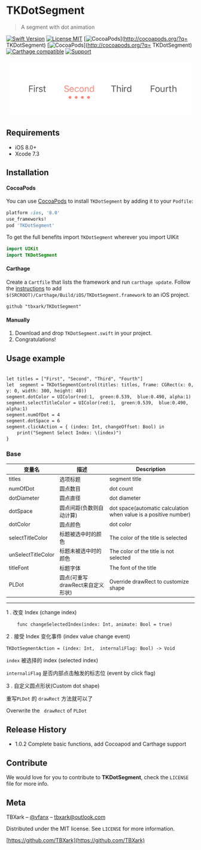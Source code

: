# TKDotSegment
> A segment with dot animation

[![Swift Version][swift-image]][swift-url]
[![License MIT](https://img.shields.io/badge/license-MIT-green.svg?style=flat)](https://raw.githubusercontent.com/TBXark/TKDotSegment/master/LICENSE)
[![CocoaPods](http://img.shields.io/cocoapods/v/TKDotSegment.svg?style=flat)](http://cocoapods.org/?q= TKDotSegment)
[![CocoaPods](http://img.shields.io/cocoapods/p/TKDotSegment.svg?style=flat)](http://cocoapods.org/?q= TKDotSegment)
[![Carthage compatible](https://img.shields.io/badge/Carthage-compatible-4BC51D.svg?style=flat)](https://github.com/Carthage/Carthage)
[![Support](https://img.shields.io/badge/support-iOS%208%2B%20-blue.svg?style=flat)](https://www.apple.com/nl/ios/)


![](demo.gif)

## Requirements

- iOS 8.0+
- Xcode 7.3

## Installation

#### CocoaPods
You can use [CocoaPods](http://cocoapods.org/) to install `TKDotSegment` by adding it to your `Podfile`:

```ruby
platform :ios, '8.0'
use_frameworks!
pod 'TKDotSegment'
```

To get the full benefits import `TKDotSegment` wherever you import UIKit

``` swift
import UIKit
import TKDotSegment
```
#### Carthage
Create a `Cartfile` that lists the framework and run `carthage update`. Follow the [instructions](https://github.com/Carthage/Carthage#if-youre-building-for-ios) to add `$(SRCROOT)/Carthage/Build/iOS/TKDotSegment.framework` to an iOS project.

```
github "tbxark/TKDotSegment"
```
#### Manually
1. Download and drop ```TKDotSegment.swift``` in your project.  
2. Congratulations!  

## Usage example

```

let titles = ["First", "Second", "Third", "Fourth"]
let  segment = TKDotSegmentControl(titles: titles, frame: CGRect(x: 0, y: 0, width: 300, height: 40))
segment.dotColor = UIColor(red:1,  green:0.539,  blue:0.490, alpha:1)
segment.selectTitleColor = UIColor(red:1,  green:0.539,  blue:0.490, alpha:1)
segment.numOfDot = 4
segment.dotSpace = 6
segment.clickAction = { (index: Int, changeOffset: Bool) in
    print("Segment Select Index: \(index)")
}

```

### Base

|变量名|描述|Description|
|---|---|---|
|titles|选项标题|segment title|
|numOfDot|圆点数目| dot count|
|dotDiameter|圆点直径|dot diameter|
|dotSpace|圆点间距(负数则自动计算)|dot space(automatic calculation when value is a positive number)|
|dotColor|圆点颜色|dot color|
|selectTitleColor|标题被选中时的颜色|The color of the title is selected|
|unSelectTitleColor|标题未被选中时的颜色|The color of the title is not selected|
|titleFont|标题字体|The  font of the title |
|PLDot|圆点(可重写drawRect来自定义形状)|Override drawRect to customize shape|


---
1 . 改变 Index (change index)

```
    func changeSelectedIndex(index: Int, animate: Bool = true)
```

2 . 接受 Index 变化事件 (index value change event)

```
TKDotSegmentAction = (index: Int,  internaliFlag: Bool) -> Void

```

`index` 被选择的 index (selected index)

`internaliFlag` 是否内部点击触发的标志位 (event by click flag)

3 . 自定义圆点形状(Custom dot shape)

重写`PLDot` 的 `drawRect` 方法就可以了

Overwrite the ` drawRect`  of ` PLDot `



## Release History

* 1.0.2
  Complete basic functions, add Cocoapod and Carthage support

## Contribute

We would love for you to contribute to **TKDotSegment**, check the ``LICENSE`` file for more info.

## Meta

TBXark – [@vfanx](https://twitter.com/vfanx) – tbxark@outlook.com

Distributed under the MIT license. See ``LICENSE`` for more information.

[https://github.com/TBXark](https://github.com/TBXark)

[swift-image]:https://img.shields.io/badge/swift-3.0-orange.svg
[swift-url]: https://swift.org/
[license-image]: https://img.shields.io/badge/License-MIT-blue.svg
[license-url]: LICENSE
[travis-image]: https://img.shields.io/travis/dbader/node-datadog-metrics/master.svg?style=flat-square
[travis-url]: https://travis-ci.org/dbader/node-datadog-metrics
[codebeat-image]: https://codebeat.co/badges/c19b47ea-2f9d-45df-8458-b2d952fe9dad
[codebeat-url]: https://codebeat.co/projects/github-com-vsouza-awesomeios-com
